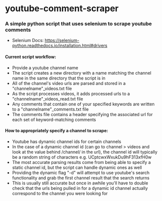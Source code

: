 # youtube-comment-scraper
### A simple python script that uses selenium to scrape youtube comments

- Selenium Docs: https://selenium-python.readthedocs.io/installation.html#drivers

#### Current script workflow:
* Provide a youtube channel name
* The script creates a new directory with a name matching the channel name in the same directory that the script is in
* All of the channel's video urls are parsed and stored in a "channelname"_videos.txt file
* As the script processes videos, it adds processed urls to a "channelname"_videos_read.txt file
* Any comments that contain one of your specified keywords are written to a "channelname"_comments.txt file
* The comments file contains a header specifying the associated url for each set of keyword-matching comments

#### How to appropriately specify a channel to scrape:
* Youtube has dynamic channel ids for certain channels
* In the case of a dynamic channel id (can go to channel > videos and look at the value behind /channel/ in the url), the channel id will typically be a random string of characters e.g. UCptcwxWxukDu9hF313xfH0w
* The most accurate parsing results come from being able to specify a static channel id, but the script can handle dynamic ones as well
* Providing the dynamic flag "-d" will attempt to use youtube's search functionality and grab the first channel result that the search returns
* This is usually still accurate but once in awhile you'll have to double check that the urls being pulled in for a dynamic id channel actually correspond to the channel you were looking for
